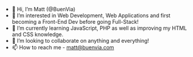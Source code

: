 - 👋 Hi, I’m Matt (@BuenVia)
- 👀 I’m interested in Web Development, Web Applications and first becoming a Front-End Dev before going Full-Stack!
- 🌱 I’m currently learning JavaScript, PHP as well as improving my HTML and CSS knowledge.
- 💞️ I’m looking to collaborate on anything and everything!
- 📫 How to reach me - matt@buenvia.com
